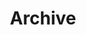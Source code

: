 ---
layout: posts
title: "Archive"
permalink: /posts-by-date/
collection: projects
entries_layout: grid
header:
    teaser: "/assets/images/PythonCode.jpg"
    caption: "Photo credit: [**Unsplash**](https://unsplash.com)"
sort_by: date
sort_order: reverse
---
